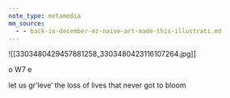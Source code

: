 ```yaml
---
note_type: metamedia
mm_source:
  - - back-in-december-ez-naive-art-made-this-illustrati.md
---
```


![[3303480429457881258_3303480423116107264.jpg]]

o W7
e

let us gr'leve‘ the loss of lives that
never got to bloom


